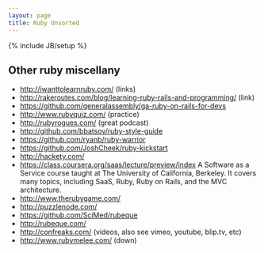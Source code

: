 ```yaml
---
layout: page
title: Ruby Unsorted
---
```

{% include JB/setup %}
## Other ruby miscellany
* http://iwanttolearnruby.com/ (links)
* http://rakeroutes.com/blog/learning-ruby-rails-and-programming/ (link)
* https://github.com/generalassembly/ga-ruby-on-rails-for-devs
* http://www.rubyquiz.com/ (practice)
* http://rubyrogues.com/ (great podcast)
* http://github.com/bbatsov/ruby-style-guide
* https://github.com/ryanb/ruby-warrior
* https://github.com/JoshCheek/ruby-kickstart
* http://hackety.com/
* https://class.coursera.org/saas/lecture/preview/index A Software as a Service course taught at The University of California, Berkeley. It covers many topics, including SaaS, Ruby, Ruby on Rails, and the MVC architecture.
* http://www.therubygame.com/
* http://puzzlenode.com/
* https://github.com/SciMed/rubeque
* http://rubeque.com/
* http://confreaks.com/ (videos, also see vimeo, youtube, blip.tv, etc)
* http://www.rubymelee.com/ (down)
